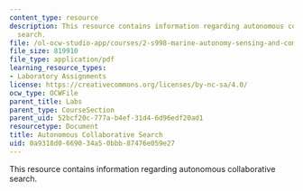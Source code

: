 ```yaml
---
content_type: resource
description: This resource contains information regarding autonomous collaborative
  search.
file: /ol-ocw-studio-app/courses/2-s998-marine-autonomy-sensing-and-communications-spring-2012/0a9318d0669034a50bbb87476e059e27_MIT2_S998S12_Lab09.pdf
file_size: 819910
file_type: application/pdf
learning_resource_types:
- Laboratory Assignments
license: https://creativecommons.org/licenses/by-nc-sa/4.0/
ocw_type: OCWFile
parent_title: Labs
parent_type: CourseSection
parent_uid: 52bcf20c-777a-b4ef-31d4-6d96edf20ad1
resourcetype: Document
title: Autonomous Collaborative Search
uid: 0a9318d0-6690-34a5-0bbb-87476e059e27
---
```

This resource contains information regarding autonomous collaborative search.